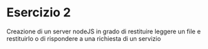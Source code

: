 # Esercizio 2
Creazione di un server nodeJS in grado di restituire leggere un file e restituirlo o di rispondere a una richiesta di un servizio
